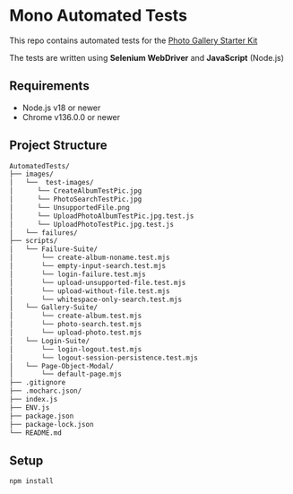 # Mono Automated Tests

This repo contains automated tests for the [Photo Gallery Starter Kit](http://demo.baasic.com/angular/starterkit-photo-gallery/main)

The tests are written using **Selenium WebDriver** and **JavaScript** (Node.js)

## Requirements

- Node.js v18 or newer
- Chrome v136.0.0 or newer


## Project Structure
```bash
AutomatedTests/
├── images/
│   └──  test-images/
│      └── CreateAlbumTestPic.jpg
│      └── PhotoSearchTestPic.jpg
│      └── UnsupportedFile.png
│      └── UploadPhotoAlbumTestPic.jpg.test.js
│      └── UploadPhotoTestPic.jpg.test.js
│   └── failures/
├── scripts/
│   └── Failure-Suite/
│       └── create-album-noname.test.mjs
│       └── empty-input-search.test.mjs
│       └── login-failure.test.mjs
│       └── upload-unsupported-file.test.mjs
│       └── upload-without-file.test.mjs
│       └── whitespace-only-search.test.mjs
│   └── Gallery-Suite/
│       └── create-album.test.mjs
│       └── photo-search.test.mjs
│       └── upload-photo.test.mjs
│   └── Login-Suite/
│       └── login-logout.test.mjs
│       └── logout-session-persistence.test.mjs
│   └── Page-Object-Modal/
│       └── default-page.mjs
├── .gitignore
├── .mocharc.json/
├── index.js
├── ENV.js
├── package.json
├── package-lock.json
└── README.md
```
## Setup

```bash
npm install
```

